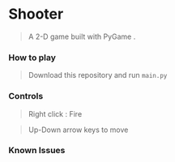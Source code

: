 # Shooter

> A 2-D game built with PyGame .

### How to play
> Download this repository and run `main.py`
### Controls
> Right click : Fire

> Up-Down arrow keys to move

### Known Issues